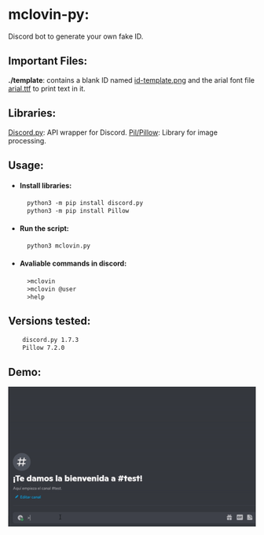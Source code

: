 # mclovin-py:
Discord bot to generate your own fake ID.

## Important Files:
**./template**: contains a blank ID named [id-template.png](https://github.com/XLXXLXTX/mclovin-py/blob/main/template/id-template.png "id-template.png") and the arial font file [arial.ttf](https://github.com/XLXXLXTX/mclovin-py/blob/main/template/arial.ttf "arial.ttf") to print text in it.

## Libraries:
[Discord.py](https://discordpy.readthedocs.io): API wrapper for Discord.
[Pil/Pillow](https://pypi.org/project/Pillow): Library for image processing.

## Usage:
* #### Install libraries:
        python3 -m pip install discord.py
		python3 -m pip install Pillow
* #### Run the script:
        python3 mclovin.py
* #### Avaliable commands in discord:
        >mclovin
        >mclovin @user
        >help
## Versions tested: 
        discord.py 1.7.3
		Pillow 7.2.0
## Demo:
![](https://github.com/XLXXLXTX/mclovin-py/blob/main/demo.gif)